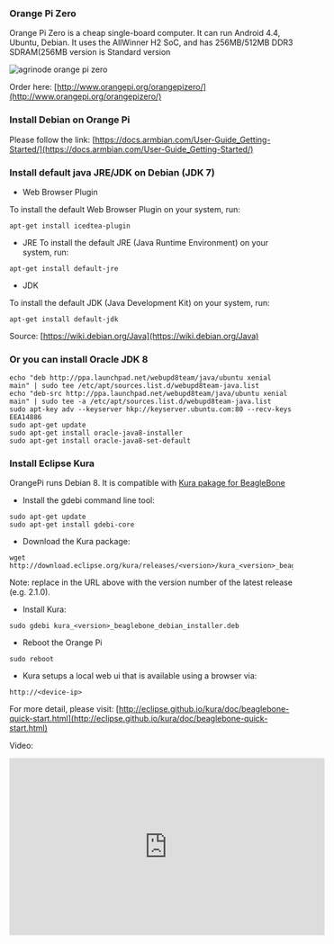 ### Orange Pi Zero

Orange Pi Zero is a cheap single-board computer. It can run Android 4.4, Ubuntu, Debian.  It uses the AllWinner H2 SoC, and has 256MB/512MB DDR3 SDRAM(256MB version is Standard version

![agrinode orange pi zero](http://www.orangepi.org/orangepizero/images/orangepizero_info.jpg)

Order here: [http://www.orangepi.org/orangepizero/](http://www.orangepi.org/orangepizero/)

### Install Debian on Orange Pi

Please follow the link: [https://docs.armbian.com/User-Guide_Getting-Started/](https://docs.armbian.com/User-Guide_Getting-Started/)

### Install default java JRE/JDK on Debian (JDK 7)

* Web Browser Plugin

To install the default Web Browser Plugin on your system, run: 

```
apt-get install icedtea-plugin
```

* JRE
To install the default JRE (Java Runtime Environment) on your system, run: 

```
apt-get install default-jre
```

* JDK

To install the default JDK (Java Development Kit) on your system, run: 

```
apt-get install default-jdk
```

Source: [https://wiki.debian.org/Java](https://wiki.debian.org/Java)

### Or you can install Oracle JDK 8

```
echo "deb http://ppa.launchpad.net/webupd8team/java/ubuntu xenial main" | sudo tee /etc/apt/sources.list.d/webupd8team-java.list
echo "deb-src http://ppa.launchpad.net/webupd8team/java/ubuntu xenial main" | sudo tee -a /etc/apt/sources.list.d/webupd8team-java.list
sudo apt-key adv --keyserver hkp://keyserver.ubuntu.com:80 --recv-keys EEA14886
sudo apt-get update
sudo apt-get install oracle-java8-installer
sudo apt-get install oracle-java8-set-default
```

### Install Eclipse Kura

OrangePi runs Debian 8. It is compatible with [Kura pakage for BeagleBone](http://eclipse.github.io/kura/doc/beaglebone-quick-start.html)

* Install the gdebi command line tool:

```
sudo apt-get update
sudo apt-get install gdebi-core
```

* Download the Kura package:

```
wget http://download.eclipse.org/kura/releases/<version>/kura_<version>_beaglebone_debian_installer.deb
```

Note: replace <version> in the URL above with the version number of the latest release (e.g. 2.1.0).

* Install Kura:

```
sudo gdebi kura_<version>_beaglebone_debian_installer.deb
```

* Reboot the Orange Pi

```
sudo reboot
```

* Kura setups a local web ui that is available using a browser via:

```
http://<device-ip>
```

For more detail, please visit: [http://eclipse.github.io/kura/doc/beaglebone-quick-start.html](http://eclipse.github.io/kura/doc/beaglebone-quick-start.html)

Video:

<iframe width="560" height="315" src="https://www.youtube.com/embed/AhVsEFJdafo" frameborder="0" allowfullscreen></iframe>